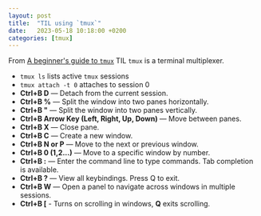 ```yaml
---
layout: post
title:  "TIL using `tmux`"
date:   2023-05-18 10:18:00 +0200
categories: [tmux]
---
```

From [A beginner's guide to `tmux`](https://www.redhat.com/sysadmin/introduction-tmux-linux) TIL `tmux` is a terminal multiplexer.
* `tmux ls` lists active `tmux` sessions
* `tmux attach -t 0` attaches to session 0
* **Ctrl+B D** — Detach from the current session.
* **Ctrl+B %** — Split the window into two panes horizontally.
* **Ctrl+B "** — Split the window into two panes vertically.
* **Ctrl+B Arrow Key (Left, Right, Up, Down)** — Move between panes.
* **Ctrl+B X** — Close pane.
* **Ctrl+B C** — Create a new window.
* **Ctrl+B N or P** — Move to the next or previous window.
* **Ctrl+B 0 (1,2...)** — Move to a specific window by number.
* **Ctrl+B :** — Enter the command line to type commands. Tab completion is available.
* **Ctrl+B ?** — View all keybindings. Press Q to exit.
* **Ctrl+B W** — Open a panel to navigate across windows in multiple sessions.
* **Ctrl+B [** - Turns on scrolling in windows, **Q** exits scrolling.
